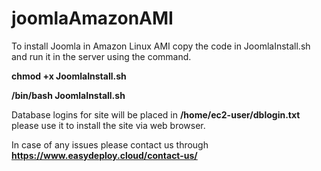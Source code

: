 # joomlaAmazonAMI
To install Joomla in Amazon Linux AMI copy the code in JoomlaInstall.sh and run it in the server using the command.

<b>chmod +x JoomlaInstall.sh
  
  
/bin/bash JoomlaInstall.sh </b>

Database logins for site will be placed in 
<b> /home/ec2-user/dblogin.txt </b> please use it to install the site via web browser.

In case of any issues please contact us through <b> https://www.easydeploy.cloud/contact-us/ </b>
